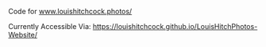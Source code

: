 Code for www.louishitchcock.photos/

Currently Accessible Via:
https://louishitchcock.github.io/LouisHitchPhotos-Website/